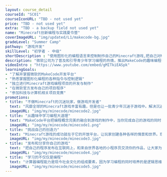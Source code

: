 ```yaml
---
layout: course_detail
courseId: "SC01"
courseIconURL: "TBD - not used yet"
price: "TBD - not used yet"
extra: "TBD - a backup field not used yet"
name: "Minecraft创新编程与实践夏令营"
coverImageURL: "img/updated/L1/makecode-bg.jpg"
gradeLevel: "Summer Camp"
pathway: "游戏开发"
skillLevel: "初学者 - 中级"
shortDescription : "使用图形化的编程语言来控制制作自己的Minecraft游戏,把自己对Minecraft的游戏设想变为现实"
description: "微软公司为了普及和引导青少年学习编程的热情，推出MakeCode的趣味编程平台，使中小学生使用图形化的编程语言来控制制作自己的Minecraft游戏。使用MakeCode，你可以把自己对Minecraft的游戏设想变为现实，成为一名Minecraft游戏的小开发者。"
videoIntro : "https://www.youtube.com/embed/gMITkiEASpk"
learningGoals:
- "了解并掌握微软的MakeCode开发平台"
- "熟悉掌握图形化编程的各种指令与控制逻辑"
- "独立进行Minecraft游戏编程项目的开发与制作"
- "在微软官方发布自己的项目程序"
- "参加科技与计算机相关项目竞赛"
promotions:
- title: "不做Minecraft的沉迷玩家，做游戏开发者"
  text: "风靡全球的Minecraft游戏丰富有趣，但是也让一批青少年沉迷于游戏中。解决沉迷的办法不是简单的限制，而是从娱乐中引导学习。MakeCode平台让寓教于乐成为现实。"
  imageURL: "img/my/minecode/minecode2.jpg"
- title: "从趣味中学习编程大道理"
  text: "MakeCode平台把编程概念完美的融合到游戏的制作中，当你完成自己的游戏的同时，你已经不知不觉的掌握了变量、循环、函数等这些编程的基本概念，为下一步学习真正的编程打下坚实的基础。"
  imageURL: "img/my/minecode/minecode1.png"
- title: "挑战自己的创造力"
  text: "Minecraft游戏的成功就在于它的开放平台，让玩家创建各种各样的情景和世界。现在通过编程，你可以把自己的创造力淋漓尽致的发挥出来，大胆实现你自己的想法。"
  imageURL: "img/my/minecode/minecode3.jpg"
- title: "发布和分享你自己的游戏"
  text: "把自己的程序发布在互联网上，和来自世界各地的小程序员交流你的作品，让大家为你的创意点赞！说不定你就是下一个“网红”。"
  imageURL: "img/my/minecode/minecode4.jpg"
- title: "学习的不仅仅是编程"
  text: "计算器编程能力是现今社会文化的组成要素，因为学习编程的同时培养的是逻辑思维、计算能力、创新和想象力。孩子们在编程解决问题的同时，同时得到的是信心！"
  imageURL: "img/my/minecode/minecode5.jpg"
---
```

